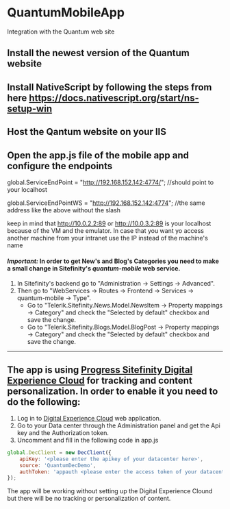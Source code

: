 # QuantumMobileApp
Integration with the Quantum web site

## Install the newest version of the Quantum website

## Install NativeScript by following the steps from here https://docs.nativescript.org/start/ns-setup-win

## Host the Qantum website on your IIS

## Open the app.js file of the mobile app and configure the endpoints
global.ServiceEndPoint = "http://192.168.152.142:4774/"; //should point to your localhost 

global.ServiceEndPointWS = "http://192.168.152.142:4774"; //the same address like the above without the slash

keep in mind that http://10.0.2.2:89 or http://10.0.3.2:89 is your localhost because of the VM and the emulator.
In case that you want yo access another machine from your intranet use the IP instead of the machine's name 

#### *Important:* In order to get New's and Blog's Categories you need to make a small change in Sitefinity's ***quantum-mobile*** web service.
1. In Sitefinity's backend go to "Administration -> Settings -> Advanced".
1. Then go to "WebServices -> Routes -> Frontend -> Services -> quantum-mobile -> Type".
   * Go to "Telerik.Sitefinity.News.Model.NewsItem -> Property mappings -> Category" and check the "Selected by default" checkbox and save the change.
   * Go to "Telerik.Sitefinity.Blogs.Model.BlogPost -> Property mappings -> Category" and check the "Selected by default" checkbox and save the change.
---

## The app is using [Progress Sitefinity Digital Experience Cloud](https://docs.sitefinity.com/dec) for tracking and content personalization. In order to enable it you need to do the following:

1. Log in to [Digital Experience Cloud](https://dec.sitefinity.com/) web application.
1. Go to your Data center through the Administration panel and get the Api key and the Authorization token.
1. Uncomment and fill in the following code in app.js
```js
global.DecClient = new DecClient({
    apiKey: '<please enter the apikey of your datacenter here>',
    source: 'QuantumDecDemo',
    authToken: 'appauth <please enter the access token of your datacenter here>'
});
```
The app will be working without setting up the Digital Experience Clound but there will be no tracking or personalization of content.

